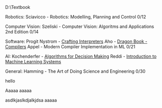 D:\Textbook



Robotics:
Sciavicco - Robotics: Modelling, Planning and Control 0/12

Computer Vision:
Szeliski - Computer Vision: Algoritms and Applications 2nd Edition 0/14

Software:
Progit
Nystrom - [Crafting Interpreters](https://timothya.com/pdfs/crafting-interpreters.pdf)
Aho - [Dragon Book - Compilers](https://faculty.sist.shanghaitech.edu.cn/faculty/songfu/cav/Dragon-book.pdf)
Appel - Modern Compiler Implementation in ML 0/21



AI:
Kochenderfer - [Algorithms for Decision Making](https://algorithmsbook.com/files/dm.pdf "https://algorithmsbook.com/files/dm.pdf")
Reddi - [Introduction to Machine Learning Systems](https://www.mlsysbook.ai/assets/downloads/Machine-Learning-Systems.pdf)

General:
Hamming - The Art of Doing Science and Engineering 0/30

hello


Aaaaa aaaaa

asdlkjaslkdjalkjdsa
aaaaa
